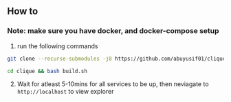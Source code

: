 
## How to

### Note: make sure you have docker, and docker-compose setup

1. run the following commands
 
```bash
git clone --recurse-submodules -j8 https://github.com/abuyusif01/clique

cd clique && bash build.sh
```

2. Wait for atleast 5-10mins for all services to be up, then neviagate to `http://localhost` to view explorer